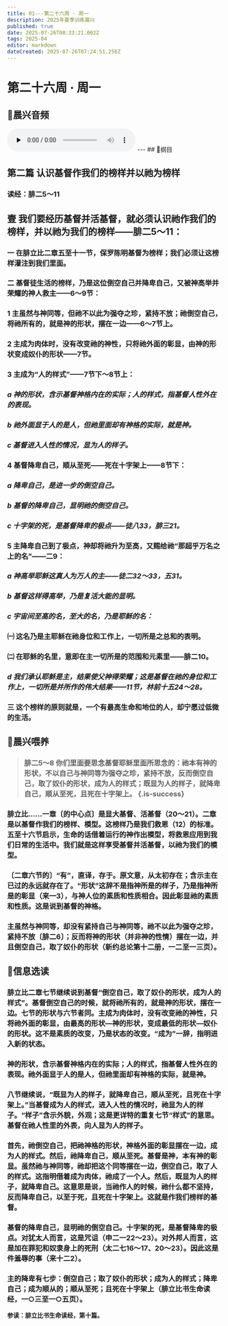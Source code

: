 ```yaml
---
title: 01---第二十六周 · 周一
description: 2025年夏季训练晨兴
published: true
date: 2025-07-26T08:33:21.002Z
tags: 2025-04
editor: markdown
dateCreated: 2025-07-26T07:24:51.256Z
---
```


# 第二十六周 · 周一
## 🎵晨兴音频
<audio id="audio" controls="" preload="none">
      <source id="mp3" src="/2025-04/week2/week26day1.mp3">
</audio>
---
## 📖纲目

## 第二篇    认识基督作我们的榜样并以祂为榜样

### 读经：腓二5～11

## 壹    我们要经历基督并活基督，就必须认识祂作我们的榜样，并以祂为我们的榜样——腓二5～11：

### 一    在腓立比二章五至十一节，保罗陈明基督为榜样；我们必须让这榜样灌注到我们里面。

### 二    基督徒生活的榜样，乃是这位倒空自己并降卑自己，又被神高举并荣耀的神人救主——6～9节：

### 1    主虽然与神同等，但祂不以此为强夺之珍，紧持不放；祂倒空自己，将祂所有的，就是神的形状，摆在一边——6～7节上。

### 2    主成为肉体时，没有改变祂的神性，只将祂外面的彰显，由神的形状变成奴仆的形状——7节。

### 3    主成为“人的样式”——7节下～8节上：

### *a    神的形状，含示基督神格内在的实际；人的样式，指基督人性外在的表现。*

### *b    祂外面显于人的是人，但祂里面却有神格的实际，就是神。*

### *c    基督进入人性的情况，显为人的样子。*

### 4    基督降卑自己，顺从至死——死在十字架上——8节下：

### *a    降卑自己，是进一步的倒空自己。*

### *b    基督的降卑自己，显明祂的倒空自己。*

### *c    十字架的死，是基督降卑的极点——徒八33，腓三21。*

### 5    主降卑自己到了极点，神却将祂升为至高，又赐给祂“那超乎万名之上的名”——二9：

### *a    神高举耶稣这真人为万人的主——徒二32～33，五31。*

### *b    基督这样得高举，乃是复活大能的显明。*

### *c    宇宙间至高的名，至大的名，乃是耶稣的名：*

### ㈠    这名乃是主耶稣在祂身位和工作上，一切所是之总和的表明。

### ㈡    在耶稣的名里，意即在主一切所是的范围和元素里——腓二10。

### *d    我们承认耶稣是主，结果使父神得荣耀；这是基督在祂的身位和工作上，一切所是并所作的伟大结果——11节，林前十五24～28。*

### 三    这个榜样的原则就是，一个有最高生命和地位的人，却宁愿过低微的生活。

## 📖晨兴喂养

>### **腓二5～8    你们里面要思念基督耶稣里面所思念的：祂本有神的形状，不以自己与神同等为强夺之珍，紧持不放，反而倒空自己，取了奴仆的形状，成为人的样式；既显为人的样子，就降卑自己，顺从至死，且死在十字架上。** {.is-success}

### 腓立比……一章〔的中心点〕是显大基督、活基督（20～21）。二章是以基督作我们的榜样、模型。这榜样乃是我们救恩（12）的标准。五至十六节启示，生命的话借着运行的神作出模型，将救恩应用到我们日常的生活中。我们就是这样享受基督并活基督，以祂为我们的模型。

### 〔二章六节的〕“有”，直译，存于。原文意，从太初存在；含示主在已过的永远就存在了。“形状”这辞不是指神所是的样子，乃是指神所是的彰显（来一3），与神人位的素质和性质相合。因此彰显祂的素质和性质。这是说到基督的神格。

### 主虽然与神同等，却没有紧持自己与神同等，祂不以此为强夺之珍，紧持不放〔腓二6〕；反而将神的形状（并非神的性情）摆在一边，并且倒空自己，取了奴仆的形状（新约总论第十二册，一二至一三页）。

## 📖信息选读

### 腓立比二章七节继续说到基督“倒空自己，取了奴仆的形状，成为人的样式”。基督倒空自己的时候，就将祂所有的，就是神的形状，摆在一边。七节的形状与六节者同。主成为肉体时，没有改变祂的神性，只将祂外面的彰显，由最高的形状—神的形状，变成最低的形状—奴仆的形状。这不是素质的改变，乃是状态的改变。“成为”一辞，指明进入新的状态。

### 神的形状，含示基督神格内在的实际；人的样式，指基督人性外在的表现。祂外面显于人的是人，但祂里面却有神格的实际，就是神。

### 八节继续说，“既显为人的样子，就降卑自己，顺从至死，且死在十字架上。”当基督成为人的样式，进入人性的情况时，祂显为人的样子。“样子”含示外貌，外观；这是更详特的重复七节“样式”的意思。基督在祂人性里的外表，向人显为人的样子。

### 首先，祂倒空自己，把祂神格的形状，神格外面的彰显摆在一边，成为人的样式。然后，祂降卑自己，顺从至死。基督是神，本有神的彰显。虽然祂与神同等，祂却把这个同等摆在一边，倒空自己，取了人的样式。这指明借着成为肉体，祂成了一个人。然后，既显为人的样子，就降卑自己。这意思是说，当祂作人的时候，祂什么都不坚持，反而降卑自己，以至于死，且死在十字架上。这就是作我们榜样的基督。

### 基督的降卑自己，显明祂的倒空自己。十字架的死，是基督降卑的极点。对犹太人而言，这是咒诅（申二一22～23）。对外邦人而言，这是加在罪犯和奴隶身上的死刑（太二七16～17、20～23）。因此这是件羞辱的事（来十二2）。

### 主的降卑有七步：倒空自己；取了奴仆的形状；成为人的样式；降卑自己；成为顺从的；顺从至死；且死在十字架上（腓立比书生命读经，一○三至一○五页）。

**参读：腓立比书生命读经，第十篇。**
<!-- Google tag (gtag.js) -->
<script async src="https://www.googletagmanager.com/gtag/js?id=G-1P8709Z16T"></script>
<script>
  window.dataLayer = window.dataLayer || [];
  function gtag(){dataLayer.push(arguments);}
  gtag('js', new Date());

  gtag('config', 'G-1P8709Z16T');
</script>

